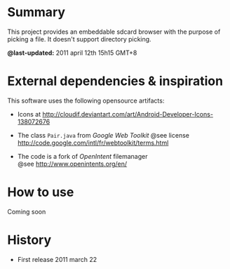 # Summary

This project provides an embeddable sdcard browser with the purpose
of picking a file. It doesn't support directory picking.

__@last-updated:__ 2011 april 12th 15h15 GMT+8


# External dependencies & inspiration

This software uses the following opensource artifacts:

* Icons at http://cloudif.deviantart.com/art/Android-Developer-Icons-138072676
 
* The class `Pair.java` from *Google Web Toolkit*
  @see license http://code.google.com/intl/fr/webtoolkit/terms.html

* The code is a fork of *OpenIntent* filemanager  
  @see http://www.openintents.org/en/


# How to use 

Coming soon

# History

* First release 2011 march 22
